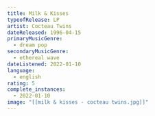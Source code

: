 ```yaml
---
title: Milk & Kisses
typeofRelease: LP
artist: Cocteau Twins
dateReleased: 1996-04-15
primaryMusicGenre:
  - dream pop
secondaryMusicGenre:
  - ethereal wave
dateListened: 2022-01-10
language:
  - english
rating: 5
complete_instances:
  - 2022-01-10
image: "[[milk & kisses - cocteau twins.jpg]]"
---
```

